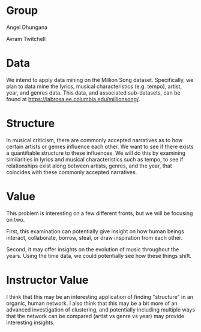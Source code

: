 # Group

Angel Dhungana

Avram Twitchell

# Data

We intend to apply data mining on the Million Song dataset. Specifically, we
plan to data mine the lyrics, musical characteristics (e.g. tempo), artist,
year, and genres data. This data, and associated sub-datasets, can be found at
https://labrosa.ee.columbia.edu/millionsong/. 

# Structure

In musical criticism, there are commonly accepted narratives as to how certain
artists or genres influence each other. We want to see if there exists
a quantifiable structure to these influences. We will do this by examining
similarities in lyrics and musical characteristics such as tempo, to see if
relationships exist along between artists, genres, and the year, that coincides
with these commonly accepted narratives.


# Value

This problem is interesting on a few different fronts, but we will be focusing on two. 

First, this examination can potentially give insight on how human beings
interact, collaborate, borrow, steal, or draw inspiration from each other.

Second, it may offer insights on the evolution of music throughout the years.
Using the time data, we could potentially see how these things shift.


# Instructor Value

I think that this may be an interesting application of finding "structure" in an
organic, human network. I also think that this may be a bit more of an advanced
investigation of clustering, and potentially including multiple ways that the
network can be compared (artist vs genre vs year) may provide interesting
insights.
